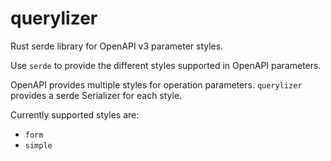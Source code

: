 # querylizer

Rust serde library for OpenAPI v3 parameter styles.

Use `serde` to provide the different styles supported in OpenAPI parameters.

OpenAPI provides multiple styles for operation parameters.  `querylizer`
provides a serde Serializer for each style.

Currently supported styles are:
- `form`
- `simple`
